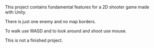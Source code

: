 This project contains fundamental features for a 2D shooter game made with Unity.

There is just one enemy and no map borders.

To walk use WASD and to look around and shoot use mouse.

This is not a finished project.
